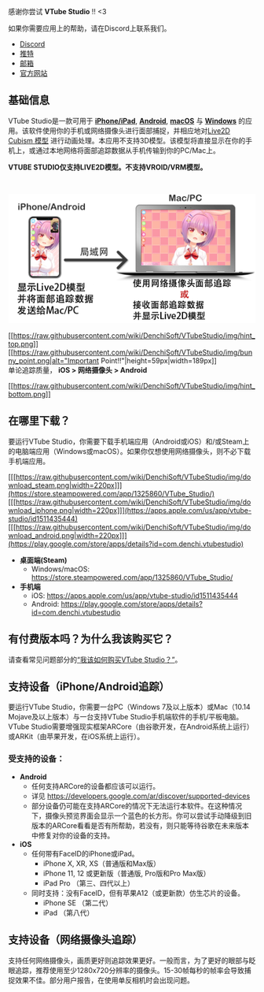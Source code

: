 感谢你尝试 **VTube Studio** !! <3

如果你需要应用上的帮助，请在Discord上联系我们。

* [Discord](https://discord.gg/vtubestudio)
* [推特](https://twitter.com/VTubeStudio)
* [邮箱](mailto:denchi@denchisoft.com)
* [官方网站](https://denchisoft.com)

## 基础信息

VTube Studio是一款可用于 **[iPhone/iPad](https://apps.apple.com/us/app/vtube-studio/id1511435444)**, **[Android](https://play.google.com/store/apps/details?id=com.denchi.vtubestudio)**, **[macOS](https://store.steampowered.com/app/1325860/VTube_Studio/)** 与 **[Windows](https://store.steampowered.com/app/1325860/VTube_Studio/)** 的应用。该软件使用你的手机或网络摄像头进行面部捕捉，并相应地对[Live2D Cubism 模型](https://www.live2d.com/en/) 进行动画处理。本应用不支持3D模型。该模型将直接显示在你的手机上，或通过本地网络将面部追踪数据从手机传输到你的PC/Mac上。

**VTUBE STUDIO仅支持LIVE2D模型。不支持VROID/VRM模型。**

<br/>

![Basic VTS Setup](https://github.com/Elegetic/Photos/blob/main/VTS/vts_basic_setup_detail_small.png)

[[https://raw.githubusercontent.com/wiki/DenchiSoft/VTubeStudio/img/hint_top.png]]
[[https://raw.githubusercontent.com/wiki/DenchiSoft/VTubeStudio/img/bunny_point.png|alt="Important Point!!"|height=59px|width=189px]]<br/>
单论追踪质量， **iOS \> 网络摄像头 \> Android**

[[https://raw.githubusercontent.com/wiki/DenchiSoft/VTubeStudio/img/hint_bottom.png]]

## 在哪里下载？

要运行VTube Studio，你需要下载手机端应用（Android或iOS）和/或Steam上的电脑端应用（Windows或macOS）。如果你仅想使用网络摄像头，则不必下载手机端应用。

[[[https://raw.githubusercontent.com/wiki/DenchiSoft/VTubeStudio/img/download_steam.png|width=220px]]](https://store.steampowered.com/app/1325860/VTube_Studio/)
[[[https://raw.githubusercontent.com/wiki/DenchiSoft/VTubeStudio/img/download_iphone.png|width=220px]]](https://apps.apple.com/us/app/vtube-studio/id1511435444)
[[[https://raw.githubusercontent.com/wiki/DenchiSoft/VTubeStudio/img/download_android.png|width=220px]]](https://play.google.com/store/apps/details?id=com.denchi.vtubestudio)

* **桌面端(Steam)**
  * Windows/macOS: https://store.steampowered.com/app/1325860/VTube_Studio/
* **手机端**
  * iOS: https://apps.apple.com/us/app/vtube-studio/id1511435444
  * Android: https://play.google.com/store/apps/details?id=com.denchi.vtubestudio

## 有付费版本吗？为什么我该购买它？

请查看常见问题部分的[“我该如何购买VTube Studio？”](https://github.com/Elegetic/VTubeStudio/wiki/%E5%B8%B8%E8%A7%81%E9%97%AE%E9%A2%98)。

## 支持设备（iPhone/Android追踪）

要运行VTube Studio，你需要一台PC（Windows 7及以上版本）或Mac（10.14 Mojave及以上版本）与一台支持VTube Studio手机端软件的手机/平板电脑。VTube Studio需要增强现实框架ARCore（由谷歌开发，在Android系统上运行）或ARKit（由苹果开发，在iOS系统上运行）。

### 受支持的设备：
* **Android**
  * 任何支持ARCore的设备都应该可以运行。
  * 详见 https://developers.google.com/ar/discover/supported-devices
  * 部分设备仍可能在支持ARCore的情况下无法运行本软件。在这种情况下，摄像头预览界面会显示一个蓝色的长方形。你可以尝试手动降级到旧版本的ARCore看看是否有所帮助，若没有，则只能等待谷歌在未来版本中修复对你的设备的支持。
* **iOS**
  * 任何带有FaceID的iPhone或iPad。
    * iPhone X, XR, XS（普通版和Max版）
    * iPhone 11, 12 或更新版（普通版, Pro版和Pro Max版）
    * iPad Pro （第三、四代以上）
  * 同时支持：没有FaceID，但有苹果A12（或更新款）仿生芯片的设备。
    * iPhone SE （第二代）
    * iPad （第八代）

## 支持设备（网络摄像头追踪）

支持任何网络摄像头，画质更好则追踪效果更好。一般而言，为了更好的眼部与眨眼追踪，推荐使用至少1280x720分辨率的摄像头。15-30帧每秒的帧率会导致捕捉效果不佳。部分用户报告，在使用单反相机时会出现问题。